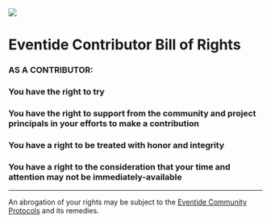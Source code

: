 <img src="https://s3.amazonaws.com/media.eventide-project.org/eventide-icon-100.png" />

# Eventide Contributor Bill of Rights

### AS A CONTRIBUTOR:

### You have the right to try

### You have the right to support from the community and project principals in your efforts to make a contribution

### You have a right to be treated with honor and integrity

### You have a right to the consideration that your time and attention may not be immediately-available

- - -

An abrogation of your rights may be subject to the [Eventide Community Protocols](https://github.com/eventide-project/contributor-assets/blob/master/community-protocols.md) and its remedies.
